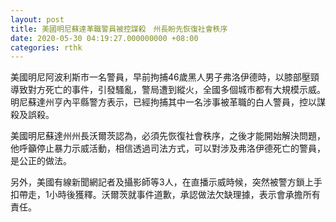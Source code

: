 ```yaml
---
layout: post
title: 美國明尼蘇達革職警員被控謀殺　州長盼先恢復社會秩序
date: 2020-05-30 04:19:27.000000000 +08:00
categories: rthk
---
```


美國明尼阿波利斯市一名警員，早前拘捕46歲黑人男子弗洛伊德時，以膝部壓頸導致對方死亡的事件，引發騷亂，警局遭到縱火，全國多個城市都有大規模示威。明尼蘇達州亨內平縣警方表示，已經拘捕其中一名涉事被革職的白人警員，控以謀殺及誤殺。

美國明尼蘇達州州長沃爾茨認為，必須先恢復社會秩序，之後才能開始解決問題，他呼籲停止暴力示威活動，相信透過司法方式，可以對涉及弗洛伊德死亡的警員，是公正的做法。

另外，美國有線新聞網記者及攝影師等3人，在直播示威時候，突然被警方鎖上手扣帶走，1小時後獲釋。沃爾茨就事件道歉，承認做法欠缺理據，表示會承擔所有責任。
